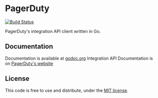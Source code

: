 # PagerDuty

[![Build Status](https://travis-ci.org/marcw/pagerduty.png?branch=master)](https://travis-ci.org/marcw/pagerduty)

PagerDuty's integration API client written in Go.

## Documentation

Documentation is available at [godoc.org](http://godoc.org/github.com/marcw/pagerduty)
Integration API Documentation is on [PagerDuty's website](http://developer.pagerduty.com/documentation/integration/events)

## License

This code is free to use and distribute, under the [MIT
license](https://github.com/marcw/pagerduty/blob/master/LICENSE).
